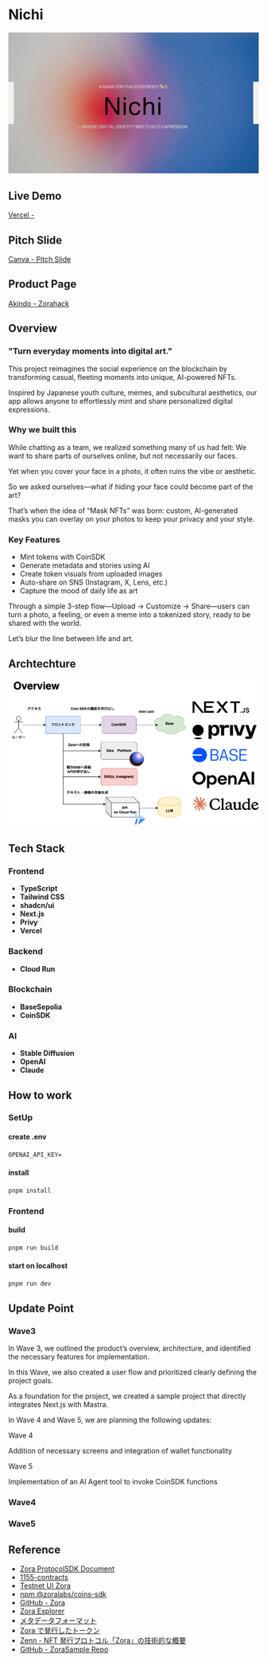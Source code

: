# Nichi

![](./docs/title.jpg)

## Live Demo

[Vercel - ]()

## Pitch Slide

[Canva - Pitch Slide](https://www.canva.com/design/DAGkI2goC6c/8OqYgBHUSSNaWSdrU_9_8Q/view?utm_content=DAGkI2goC6c&utm_campaign=designshare&utm_medium=link2&utm_source=uniquelinks&utlId=hf1a0395bec)

## Product Page

[Akindo - Zorahack](https://app.akindo.io/communities/pe6EzVQPafJgLnDE)

## Overview

### "Turn everyday moments into digital art."

This project reimagines the social experience on the blockchain by transforming casual, fleeting moments into unique, AI-powered NFTs.

Inspired by Japanese youth culture, memes, and subcultural aesthetics, our app allows anyone to effortlessly mint and share personalized digital expressions.

### Why we built this

While chatting as a team, we realized something many of us had felt:
We want to share parts of ourselves online, but not necessarily our faces.

Yet when you cover your face in a photo, it often ruins the vibe or aesthetic.

So we asked ourselves—what if hiding your face could become part of the art?

That’s when the idea of “Mask NFTs” was born:
custom, AI-generated masks you can overlay on your photos to keep your privacy and your style.

### Key Features

- Mint tokens with CoinSDK
- Generate metadata and stories using AI
- Create token visuals from uploaded images
- Auto-share on SNS (Instagram, X, Lens, etc.)
- Capture the mood of daily life as art

Through a simple 3-step flow—Upload → Customize → Share—users can turn a photo, a feeling, or even a meme into a tokenized story, ready to be shared with the world.

Let’s blur the line between life and art.

## Archtechture

![](./docs/overview.drawio.png)

## Tech Stack

### Frontend

- **TypeScript**
- **Tailwind CSS**
- **shadcn/ui**
- **Next.js**
- **Privy**
- **Vercel**

### Backend

- **Cloud Run**

### Blockchain

- **BaseSepolia**
- **CoinSDK**

### AI

- **Stable Diffusion**
- **OpenAI**
- **Claude**

## How to work

### SetUp

#### create .env

```txt
OPENAI_API_KEY=
```

#### install

```bash
pnpm install
```
### Frontend

#### build

```bash
pnpm run build
```

#### start on localhost

```bash
pnpm run dev
```

## Update Point

### Wave3

In Wave 3, we outlined the product’s overview, architecture, and identified the necessary features for implementation.

In this Wave, we also created a user flow and prioritized clearly defining the project goals.

As a foundation for the project, we created a sample project that directly integrates Next.js with Mastra.

In Wave 4 and Wave 5, we are planning the following updates:

Wave 4

Addition of necessary screens and integration of wallet functionality

Wave 5

Implementation of an AI Agent tool to invoke CoinSDK functions

### Wave4

### Wave5

## Reference

- [Zora ProtocolSDK Document](https://docs.zora.co/protocol-sdk/introduction)
- [1155-contracts](https://github.com/ourzora/zora-protocol/tree/main/packages/1155-contracts)
- [Testnet UI Zora](https://testnet.zora.co/)
- [npm @zoralabs/coins-sdk](https://www.npmjs.com/package/@zoralabs/coins-sdk)
- [GitHub - Zora](https://github.com/ourzora/zora-protocol)
- [Zora Explorer](https://sepolia.explorer.zora.energy/)
- [メタデータフォーマット](https://docs.zora.co/contracts/Metadata)
- [Zora で発行したトークン](https://zora.co/coin/base:0x54ce08574374e7e879074d3c9e95ff9cef01547b)
- [Zenn - NFT 発行プロトコル「Zora」の技術的な概要](https://zenn.dev/senspace/articles/045febcf7a8604)
- [GitHub - ZoraSample Repo](https://github.com/mashharuki/zora-sample)
